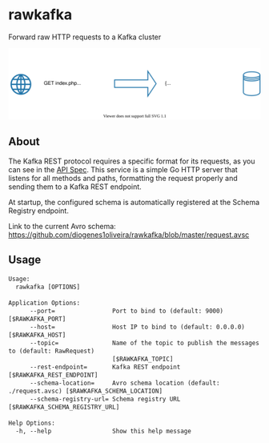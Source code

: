 # rawkafka

Forward raw HTTP requests to a Kafka cluster

![data transformation in rawkafka](https://github.com/diogenes1oliveira/rawkafka/blob/master/diagram.svg "rawkafka - data transformation")

## About

The Kafka REST protocol requires a specific format for its requests, as you can
see in the [API Spec](https://docs.confluent.io/current/kafka-rest/api.html#post--topics-(string-topic_name)).
This service is a simple Go HTTP server that listens for all methods and paths, 
formatting the request properly and sending them to a Kafka REST endpoint.

At startup, the configured schema is automatically registered at the Schema
Registry endpoint.

Link to the current Avro schema: https://github.com/diogenes1oliveira/rawkafka/blob/master/request.avsc

## Usage

``` 
Usage:
  rawkafka [OPTIONS]

Application Options:
      --port=                Port to bind to (default: 9000) [$RAWKAFKA_PORT]
      --host=                Host IP to bind to (default: 0.0.0.0) [$RAWKAFKA_HOST]
      --topic=               Name of the topic to publish the messages to (default: RawRequest)
                             [$RAWKAFKA_TOPIC]
      --rest-endpoint=       Kafka REST endpoint [$RAWKAFKA_REST_ENDPOINT]
      --schema-location=     Avro schema location (default: ./request.avsc) [$RAWKAFKA_SCHEMA_LOCATION]
      --schema-registry-url= Schema registry URL [$RAWKAFKA_SCHEMA_REGISTRY_URL]

Help Options:
  -h, --help                 Show this help message
```


